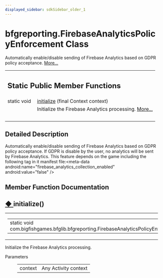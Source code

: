 ```yaml
---
displayed_sidebar: sdkSidebar_older_1
---
```

# bfgreporting.FirebaseAnalyticsPolicyEnforcement Class 

<div class="contents">Automatically enable/disable sending of Firebase Analytics based on GDPR policy acceptance.    <a href="classcom_1_1bigfishgames_1_1bfglib_1_1bfgreporting_1_1_firebase_analytics_policy_enforcement.html#details">More...</a><table class="memberdecls"><tr class="heading"><td colspan="2"><h2 class="groupheader"><a id="pub-static-methods" name="pub-static-methods"></a> Static Public Member Functions</h2></td></tr><tr class="memitem:a461dd50922808085eb2dd428085169b4"><td class="memItemLeft" align="right" valign="top">static void&#160;</td><td class="memItemRight" valign="bottom"><a class="el" href="classcom_1_1bigfishgames_1_1bfglib_1_1bfgreporting_1_1_firebase_analytics_policy_enforcement.html#a461dd50922808085eb2dd428085169b4">initialize</a> (final Context context)</td></tr><tr class="memdesc:a461dd50922808085eb2dd428085169b4"><td class="mdescLeft">&#160;</td><td class="mdescRight">Initialize the Firebase Analytics processing.  <a href="classcom_1_1bigfishgames_1_1bfglib_1_1bfgreporting_1_1_firebase_analytics_policy_enforcement.html#a461dd50922808085eb2dd428085169b4">More...</a><br /></td></tr><tr class="separator:a461dd50922808085eb2dd428085169b4"><td class="memSeparator" colspan="2">&#160;</td></tr></table><a name="details" id="details"></a><h2 class="groupheader">Detailed Description</h2><div class="textblock">Automatically enable/disable sending of Firebase Analytics based on GDPR policy acceptance. If GDPR is disable by the user, no analytics will be sent by Firebase Analytics. This feature depends on the game including the following tag in it manifest file:&lt;meta-data android:name="firebase_analytics_collection_enabled" android:value="false" /&gt; </div><h2 class="groupheader">Member Function Documentation</h2><a id="a461dd50922808085eb2dd428085169b4" name="a461dd50922808085eb2dd428085169b4"></a><h2 class="memtitle"><span class="permalink"><a href="#a461dd50922808085eb2dd428085169b4">&#9670;&nbsp;</a></span>initialize()</h2><div class="memitem"><div class="memproto"><table class="mlabels"><tr><td class="mlabels-left"><table class="memname"><tr><td class="memname">static void com.bigfishgames.bfglib.bfgreporting.FirebaseAnalyticsPolicyEnforcement.initialize </td><td>(</td><td class="paramtype">final Context&#160;</td><td class="paramname"><em>context</em></td><td>)</td><td></td></tr></table></td><td class="mlabels-right"><span class="mlabels"><span class="mlabel">inline</span><span class="mlabel">static</span></span></td></tr></table></div><div class="memdoc">Initialize the Firebase Analytics processing. <dl class="params"><dt>Parameters</dt><dd><table class="params"><tr><td class="paramname">context</td><td>Any Activity context </td></tr></table></dd></dl></div></div></div> 
